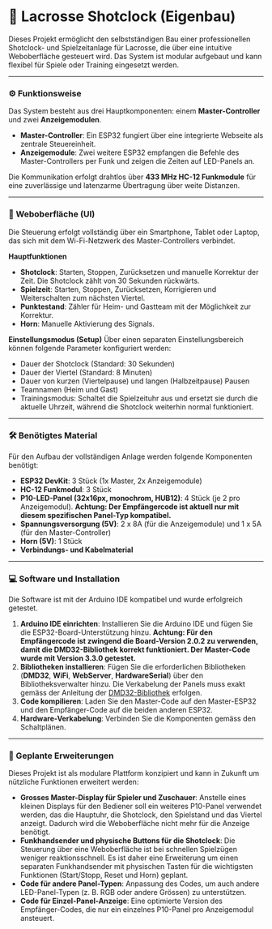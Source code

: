 # 🥍 Lacrosse Shotclock (Eigenbau)

Dieses Projekt ermöglicht den selbstständigen Bau einer professionellen Shotclock- und Spielzeitanlage für Lacrosse, die über eine intuitive Weboberfläche gesteuert wird. Das System ist modular aufgebaut und kann flexibel für Spiele oder Training eingesetzt werden.

---

### ⚙️ Funktionsweise

Das System besteht aus drei Hauptkomponenten: einem **Master-Controller** und zwei **Anzeigemodulen**.

* **Master-Controller**: Ein ESP32 fungiert über eine integrierte Webseite als zentrale Steuereinheit.
* **Anzeigemodule**: Zwei weitere ESP32 empfangen die Befehle des Master-Controllers per Funk und zeigen die Zeiten auf LED-Panels an.

Die Kommunikation erfolgt drahtlos über **433 MHz HC-12 Funkmodule** für eine zuverlässige und latenzarme Übertragung über weite Distanzen.

---

### 📱 Weboberfläche (UI)

Die Steuerung erfolgt vollständig über ein Smartphone, Tablet oder Laptop, das sich mit dem Wi-Fi-Netzwerk des Master-Controllers verbindet.

**Hauptfunktionen**
* **Shotclock**: Starten, Stoppen, Zurücksetzen und manuelle Korrektur der Zeit. Die Shotclock zählt von 30 Sekunden rückwärts.
* **Spielzeit**: Starten, Stoppen, Zurücksetzen, Korrigieren und Weiterschalten zum nächsten Viertel.
* **Punktestand**: Zähler für Heim- und Gastteam mit der Möglichkeit zur Korrektur.
* **Horn**: Manuelle Aktivierung des Signals.

**Einstellungsmodus (Setup)**
Über einen separaten Einstellungsbereich können folgende Parameter konfiguriert werden:
* Dauer der Shotclock (Standard: 30 Sekunden)
* Dauer der Viertel (Standard: 8 Minuten)
* Dauer von kurzen (Viertelpause) und langen (Halbzeitpause) Pausen
* Teamnamen (Heim und Gast)
* Trainingsmodus: Schaltet die Spielzeituhr aus und ersetzt sie durch die aktuelle Uhrzeit, während die Shotclock weiterhin normal funktioniert.

---

### 🛠️ Benötigtes Material

Für den Aufbau der vollständigen Anlage werden folgende Komponenten benötigt:

* **ESP32 DevKit**: 3 Stück (1x Master, 2x Anzeigemodule)
* **HC-12 Funkmodul**: 3 Stück
* **P10-LED-Panel (32x16px, monochrom, HUB12)**: 4 Stück (je 2 pro Anzeigemodul). **Achtung: Der Empfängercode ist aktuell nur mit diesem spezifischen Panel-Typ kompatibel.**
* **Spannungsversorgung (5V)**: 2 x 8A (für die Anzeigemodule) und 1 x 5A (für den Master-Controller)
* **Horn (5V)**: 1 Stück
* **Verbindungs- und Kabelmaterial**

---

### 💻 Software und Installation

Die Software ist mit der Arduino IDE kompatibel und wurde erfolgreich getestet.

1.  **Arduino IDE einrichten**: Installieren Sie die Arduino IDE und fügen Sie die ESP32-Board-Unterstützung hinzu. **Achtung: Für den Empfängercode ist zwingend die Board-Version 2.0.2 zu verwenden, damit die DMD32-Bibliothek korrekt funktioniert. Der Master-Code wurde mit Version 3.3.0 getestet.**
2.  **Bibliotheken installieren**: Fügen Sie die erforderlichen Bibliotheken (**DMD32**, **WiFi**, **WebServer**, **HardwareSerial**) über den Bibliotheksverwalter hinzu. Die Verkabelung der Panels muss exakt gemäss der Anleitung der [DMD32-Bibliothek](https://github.com/Qudor-Engineer/DMD32) erfolgen.
3.  **Code kompilieren**: Laden Sie den Master-Code auf den Master-ESP32 und den Empfänger-Code auf die beiden anderen ESP32.
4.  **Hardware-Verkabelung**: Verbinden Sie die Komponenten gemäss den Schaltplänen.

---

### 🚀 Geplante Erweiterungen

Dieses Projekt ist als modulare Plattform konzipiert und kann in Zukunft um nützliche Funktionen erweitert werden:

* **Grosses Master-Display für Spieler und Zuschauer**: Anstelle eines kleinen Displays für den Bediener soll ein weiteres P10-Panel verwendet werden, das die Hauptuhr, die Shotclock, den Spielstand und das Viertel anzeigt. Dadurch wird die Weboberfläche nicht mehr für die Anzeige benötigt.
* **Funkhandsender und physische Buttons für die Shotclock**: Die Steuerung über eine Weboberfläche ist bei schnellen Spielzügen weniger reaktionsschnell. Es ist daher eine Erweiterung um einen separaten Funkhandsender mit physischen Tasten für die wichtigsten Funktionen (Start/Stopp, Reset und Horn) geplant.
* **Code für andere Panel-Typen**: Anpassung des Codes, um auch andere LED-Panel-Typen (z. B. RGB oder andere Grössen) zu unterstützen.
* **Code für Einzel-Panel-Anzeige**: Eine optimierte Version des Empfänger-Codes, die nur ein einzelnes P10-Panel pro Anzeigemodul ansteuert.
